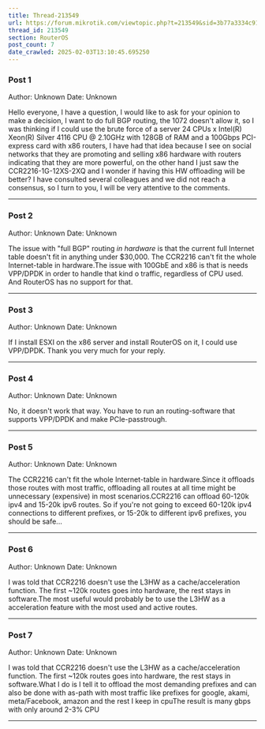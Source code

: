 ```yaml
---
title: Thread-213549
url: https://forum.mikrotik.com/viewtopic.php?t=213549&sid=3b77a3334c914448dbbc02bfdff4c3aa
thread_id: 213549
section: RouterOS
post_count: 7
date_crawled: 2025-02-03T13:10:45.695250
---
```


### Post 1
Author: Unknown
Date: Unknown

Hello everyone, I have a question, I would like to ask for your opinion to make a decision, I want to do full BGP routing, the 1072 doesn't allow it, so I was thinking if I could use the brute force of a server 24 CPUs x Intel(R) Xeon(R) Silver 4116 CPU @ 2.10GHz with 128GB of RAM and a 100Gbps PCI-express card with x86 routers, I have had that idea because I see on social networks that they are promoting and selling x86 hardware with routers indicating that they are more powerful, on the other hand I just saw the CCR2216-1G-12XS-2XQ and I wonder if having this HW offloading will be better? I have consulted several colleagues and we did not reach a consensus, so I turn to you, I will be very attentive to the comments.

---
### Post 2
Author: Unknown
Date: Unknown

The issue with "full BGP" routing *in hardware* is that the current full Internet table doesn't fit in anything under $30,000. The CCR2216 can't fit the whole Internet-table in hardware.The issue with 100GbE and x86 is that is needs VPP/DPDK in order to handle that kind o traffic, regardless of CPU used. And RouterOS has no support for that.

---
### Post 3
Author: Unknown
Date: Unknown

If I install ESXI on the x86 server and install RouterOS on it, I could use VPP/DPDK. Thank you very much for your reply.

---
### Post 4
Author: Unknown
Date: Unknown

No, it doesn't work that way. You have to run an routing-software that supports VPP/DPDK and make PCIe-passtrough.

---
### Post 5
Author: Unknown
Date: Unknown

The CCR2216 can't fit the whole Internet-table in hardware.Since it offloads those routes with most traffic, offloading all routes at all time might be unnecessary (expensive) in most scenarios.CCR2216 can offload 60-120k ipv4 and 15-20k ipv6 routes. So if you're not going to exceed 60-120k ipv4 connections to different prefixes, or 15-20k to different ipv6 prefixes, you should be safe...

---
### Post 6
Author: Unknown
Date: Unknown

I was told that CCR2216 doesn't use the L3HW as a cache/acceleration function. The first ~120k routes goes into hardware, the rest stays in software.The most useful would probably be to use the L3HW as a acceleration feature with the most used and active routes.

---
### Post 7
Author: Unknown
Date: Unknown

I was told that CCR2216 doesn't use the L3HW as a cache/acceleration function. The first ~120k routes goes into hardware, the rest stays in software.What I do is I tell it to offload the most demanding prefixes and can also be done with as-path with most traffic like prefixes for google, akami, meta/Facebook, amazon and the rest I keep in cpuThe result is many gbps with only around 2-3% CPU

---
